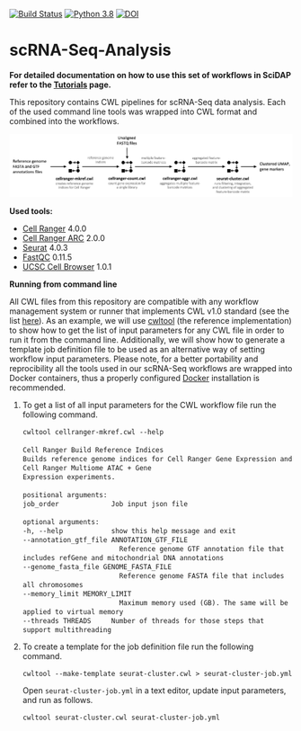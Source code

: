 [![Build Status](https://app.travis-ci.com/Barski-lab/scRNA-Seq-Analysis.svg?branch=main)](https://app.travis-ci.com/Barski-lab/scRNA-Seq-Analysis)
[![Python 3.8](https://img.shields.io/badge/python-3.8-green.svg)](https://www.python.org/downloads/release/python-38/)
[![DOI](https://zenodo.org/badge/DOI/10.5281/zenodo.5339177.svg)](https://doi.org/10.5281/zenodo.5339177)

# scRNA-Seq-Analysis

**For detailed documentation on how to use this set of workflows in SciDAP refer to the [Tutorials](https://barski-lab.github.io/scRNA-Seq-Analysis/) page.**

This repository contains CWL pipelines for scRNA-Seq data analysis. Each of the used command line tools was wrapped into CWL format and combined into the workflows.

![](./docs/images/readme/figure_1.png)

**Used tools:**
- [Cell Ranger](https://support.10xgenomics.com/single-cell-gene-expression/software/overview/welcome) 4.0.0
- [Cell Ranger ARC](https://support.10xgenomics.com/single-cell-multiome-atac-gex/software/overview/welcome) 2.0.0
- [Seurat](https://satijalab.org/seurat/) 4.0.3
- [FastQC](https://www.bioinformatics.babraham.ac.uk/projects/fastqc/) 0.11.5
- [UCSC Cell Browser](https://github.com/maximilianh/cellBrowser) 1.0.1

**Running from command line**

All CWL files from this repository are compatible with any workflow management system or runner that implements CWL v1.0 standard (see the list [here](https://www.commonwl.org/#Implementations)). As an example, we will use [cwltool](https://github.com/common-workflow-language/cwltool) (the reference implementation) to show how to get the list of input parameters for any CWL file in order to run it from the command line. Additionally, we will show how to generate a template job definition file to be used as an alternative way of setting workflow input parameters. Please note, for a better portability and reprocibility all the tools used in our scRNA-Seq workflows are wrapped into Docker containers, thus a properly configured [Docker](https://www.docker.com/) installation is recommended.

1. To get a list of all input parameters for the CWL workflow file run the following command.

    ```
    cwltool cellranger-mkref.cwl --help

    Cell Ranger Build Reference Indices
    Builds reference genome indices for Cell Ranger Gene Expression and Cell Ranger Multiome ATAC + Gene
    Expression experiments.

    positional arguments:
    job_order             Job input json file

    optional arguments:
    -h, --help            show this help message and exit
    --annotation_gtf_file ANNOTATION_GTF_FILE
                            Reference genome GTF annotation file that includes refGene and mitochondrial DNA annotations
    --genome_fasta_file GENOME_FASTA_FILE
                            Reference genome FASTA file that includes all chromosomes
    --memory_limit MEMORY_LIMIT
                            Maximum memory used (GB). The same will be applied to virtual memory
    --threads THREADS     Number of threads for those steps that support multithreading
    ```
2. To create a template for the job definition file run the following command.

    ```
    cwltool --make-template seurat-cluster.cwl > seurat-cluster-job.yml
    ```
    Open `seurat-cluster-job.yml` in a text editor, update input parameters, and run as follows.
    ```
    cwltool seurat-cluster.cwl seurat-cluster-job.yml
    ```